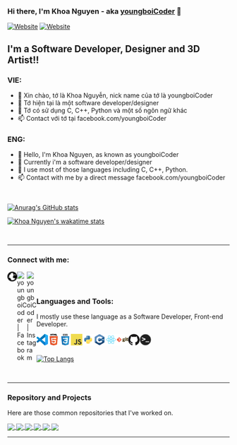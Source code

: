 ### Hi there, I'm Khoa Nguyen - aka [youngboiCoder][website] 👋 

[![Website](https://img.shields.io/website?label=Portfolio&style=for-the-badge&url=https%3A%2F%2Fyoungboicoder.github.io/portfolio)](https://youngboicoder.github.io/portfolio)
[![Website](https://img.shields.io/website?label=Facebook&style=for-the-badge&url=https%3A%2F%2Ffacebook.com/youngboiCoder)](https://www.facebook.com/youngboiCoder)

## I'm a Software Developer, Designer and 3D Artist!!

### VIE:
- 👋 Xin chào, tớ là Khoa Nguyễn, nick name của tớ là youngboiCoder
- 👀 Tớ hiện tại là một software developer/designer
- 🌱 Tớ có sử dụng C, C++, Python và một số ngôn ngữ khác
- 📫 Contact với tớ tại facebook.com/youngboiCoder

### ENG:

- 👋 Hello, I'm Khoa Nguyen, as known as youngboiCoder
- 👀 Currently i'm a software developer/designer
- 🌱 I use most of those languages including C, C++, Python.
- 📫 Contact with me by a direct message facebook.com/youngboiCoder



<br />

[![Anurag's GitHub stats](https://github-readme-stats.vercel.app/api?username=youngboiCoder&count_private=true&show_icons=true&theme=dark)](https://github.com/anuraghazra/github-readme-stats)
<br/>

[![Khoa Nguyen's wakatime stats](https://github-readme-stats.vercel.app/api/wakatime?username=youngboiCoder&theme=dark)](https://github.com/anuraghazra/github-readme-stats)

<br>

---

### Connect with me:

[<img align="left" alt="youngboiCoder.com" width="22px" src="https://raw.githubusercontent.com/iconic/open-iconic/master/svg/globe.svg" />][website]
[<img align="left" alt="youngboiCoder | Facebook" width="22px" src="https://cdn.jsdelivr.net/npm/simple-icons@v3/icons/facebook.svg" />][facebook]
[<img align="left" alt="youngboiCoder | Instagram" width="22px" src="https://cdn.jsdelivr.net/npm/simple-icons@v3/icons/instagram.svg" />][instagram]

[website]: https://youngboicoder.github.io/portfolio
[facebook]: https://facebook.com/youngboiCoder
[instagram]: https://instagram.com/_youngboicoder

<br />
<br />

### Languages and Tools:

I mostly use these language as a Software Developer, Front-end Developer.


<img align="left" alt="Visual Studio Code" width="26px" src="https://raw.githubusercontent.com/github/explore/80688e429a7d4ef2fca1e82350fe8e3517d3494d/topics/visual-studio-code/visual-studio-code.png" />
<img align="left" alt="HTML5" width="26px" src="https://raw.githubusercontent.com/github/explore/80688e429a7d4ef2fca1e82350fe8e3517d3494d/topics/html/html.png" />
<img align="left" alt="CSS3" width="26px" src="https://raw.githubusercontent.com/github/explore/80688e429a7d4ef2fca1e82350fe8e3517d3494d/topics/css/css.png" />
<img align="left" alt="JavaScript" width="26px" src="https://raw.githubusercontent.com/github/explore/80688e429a7d4ef2fca1e82350fe8e3517d3494d/topics/javascript/javascript.png" />
<img align="left" alt="Python" width="26px" src="https://raw.githubusercontent.com/github/explore/80688e429a7d4ef2fca1e82350fe8e3517d3494d/topics/python/python.png" />
<img align="left" alt="C++" width="26px" src="https://raw.githubusercontent.com/github/explore/80688e429a7d4ef2fca1e82350fe8e3517d3494d/topics/cpp/cpp.png" />
<img align="left" alt="React" width="26px" src="https://raw.githubusercontent.com/github/explore/80688e429a7d4ef2fca1e82350fe8e3517d3494d/topics/react/react.png" />
<img align="left" alt="Git" width="26px" src="https://raw.githubusercontent.com/github/explore/80688e429a7d4ef2fca1e82350fe8e3517d3494d/topics/git/git.png" />
<img align="left" alt="GitHub" width="26px" src="https://raw.githubusercontent.com/github/explore/78df643247d429f6cc873026c0622819ad797942/topics/github/github.png" />
<img align="left" alt="Terminal" width="26px" src="https://raw.githubusercontent.com/github/explore/80688e429a7d4ef2fca1e82350fe8e3517d3494d/topics/terminal/terminal.png" />

<br />
<br />
<a>

[![Top Langs](https://github-readme-stats.vercel.app/api/top-langs/?username=youngboiCoder&hide=css&layout=compact&theme=dark)](https://github.com/anuraghazra/github-readme-stats)
</a>

<br>

---

### Repository and Projects

Here are those common repositories that I've worked on.

<a href="https://github.com/youngboiCoder/Quan-Li-Hoc-Sinh">
  <img align="center" src="https://github-readme-stats.vercel.app/api/pin/?username=youngboicoder&repo=Quan-Li-Hoc-Sinh&theme=dark" />
</a>
<a href="https://github.com/youngboiCoder/Seller">
  <img align="center" src="https://github-readme-stats.vercel.app/api/pin/?username=youngboicoder&repo=Seller&theme=dark" />
</a>
<a href="https://github.com/youngboiCoder/Covid19-API-Application">
  <img align="center" src="https://github-readme-stats.vercel.app/api/pin/?username=youngboicoder&repo=Covid19-API-Application&theme=dark" />
</a>
<a href="https://github.com/youngboiCoder/Weather-Forecast">
  <img align="center" src="https://github-readme-stats.vercel.app/api/pin/?username=youngboicoder&repo=Weather-Forecast&theme=dark" />
</a>
<a href="https://github.com/youngboiCoder/portfolio">
  <img align="center" src="https://github-readme-stats.vercel.app/api/pin/?username=youngboicoder&repo=portfolio&theme=dark" />
</a>
<a href="https://github.com/youngboiCoder/Virtual-Assistant">
  <img align="center" src="https://github-readme-stats.vercel.app/api/pin/?username=youngboicoder&repo=Virtual-Assistant&theme=dark" />
</a>

<br>

---